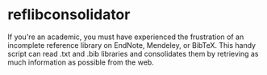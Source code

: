 # reflibconsolidator
If you're an academic, you must have experienced the frustration of an incomplete reference library on EndNote, Mendeley, or BibTeX. This handy script can read .txt and .bib libraries and consolidates them by retrieving as much information as possible from the web. 

